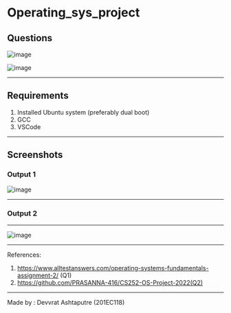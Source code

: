 # Operating_sys_project

## Questions

![image](https://user-images.githubusercontent.com/94753995/200775588-3fcd038d-7286-4ca0-b136-6c4cbf8abc18.png)
 

![image](https://user-images.githubusercontent.com/94753995/200773344-550ac8c7-fb4b-4c50-86cd-1b7d66d37a36.png)






<hr>

## Requirements
1. Installed Ubuntu system (preferably dual boot)
2. GCC
3. VSCode

<hr>

## Screenshots
### Output 1
![image](https://user-images.githubusercontent.com/94753995/200771265-422e7a83-5391-4da1-a9d7-b70d60777444.png)

<hr>

### Output 2
<hr>

![image](https://user-images.githubusercontent.com/94753995/200759790-93095e2f-f166-46fa-a7e1-120fd1d067a4.png)





<hr>
References:

1. https://www.alltestanswers.com/operating-systems-fundamentals-assignment-2/ (Q1)
2. https://github.com/PRASANNA-416/CS252-OS-Project-2022(Q2)



<hr>
Made by :
Devvrat Ashtaputre (201EC118)
